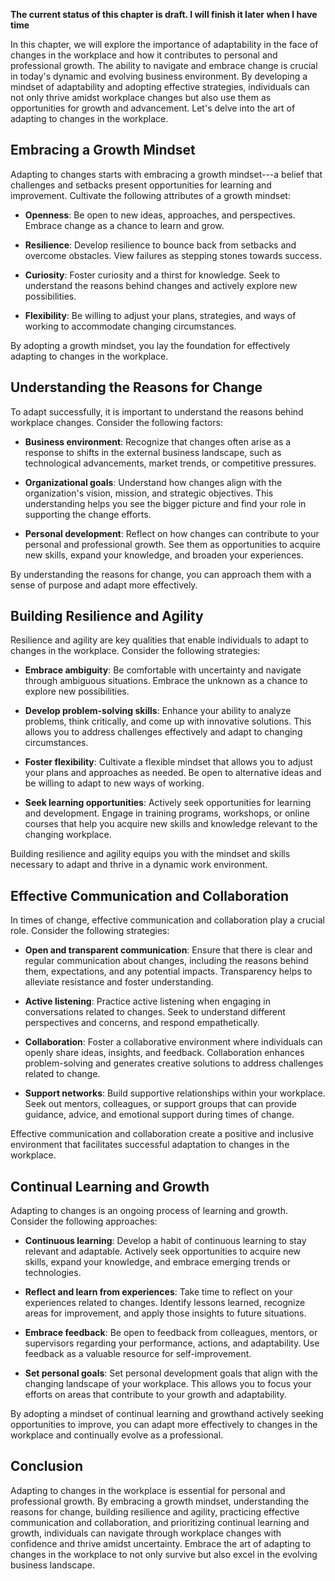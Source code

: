 **The current status of this chapter is draft. I will finish it later when I have time**

In this chapter, we will explore the importance of adaptability in the face of changes in the workplace and how it contributes to personal and professional growth. The ability to navigate and embrace change is crucial in today's dynamic and evolving business environment. By developing a mindset of adaptability and adopting effective strategies, individuals can not only thrive amidst workplace changes but also use them as opportunities for growth and advancement. Let's delve into the art of adapting to changes in the workplace.

Embracing a Growth Mindset
--------------------------

Adapting to changes starts with embracing a growth mindset---a belief that challenges and setbacks present opportunities for learning and improvement. Cultivate the following attributes of a growth mindset:

* **Openness**: Be open to new ideas, approaches, and perspectives. Embrace change as a chance to learn and grow.

* **Resilience**: Develop resilience to bounce back from setbacks and overcome obstacles. View failures as stepping stones towards success.

* **Curiosity**: Foster curiosity and a thirst for knowledge. Seek to understand the reasons behind changes and actively explore new possibilities.

* **Flexibility**: Be willing to adjust your plans, strategies, and ways of working to accommodate changing circumstances.

By adopting a growth mindset, you lay the foundation for effectively adapting to changes in the workplace.

Understanding the Reasons for Change
------------------------------------

To adapt successfully, it is important to understand the reasons behind workplace changes. Consider the following factors:

* **Business environment**: Recognize that changes often arise as a response to shifts in the external business landscape, such as technological advancements, market trends, or competitive pressures.

* **Organizational goals**: Understand how changes align with the organization's vision, mission, and strategic objectives. This understanding helps you see the bigger picture and find your role in supporting the change efforts.

* **Personal development**: Reflect on how changes can contribute to your personal and professional growth. See them as opportunities to acquire new skills, expand your knowledge, and broaden your experiences.

By understanding the reasons for change, you can approach them with a sense of purpose and adapt more effectively.

Building Resilience and Agility
-------------------------------

Resilience and agility are key qualities that enable individuals to adapt to changes in the workplace. Consider the following strategies:

* **Embrace ambiguity**: Be comfortable with uncertainty and navigate through ambiguous situations. Embrace the unknown as a chance to explore new possibilities.

* **Develop problem-solving skills**: Enhance your ability to analyze problems, think critically, and come up with innovative solutions. This allows you to address challenges effectively and adapt to changing circumstances.

* **Foster flexibility**: Cultivate a flexible mindset that allows you to adjust your plans and approaches as needed. Be open to alternative ideas and be willing to adapt to new ways of working.

* **Seek learning opportunities**: Actively seek opportunities for learning and development. Engage in training programs, workshops, or online courses that help you acquire new skills and knowledge relevant to the changing workplace.

Building resilience and agility equips you with the mindset and skills necessary to adapt and thrive in a dynamic work environment.

Effective Communication and Collaboration
-----------------------------------------

In times of change, effective communication and collaboration play a crucial role. Consider the following strategies:

* **Open and transparent communication**: Ensure that there is clear and regular communication about changes, including the reasons behind them, expectations, and any potential impacts. Transparency helps to alleviate resistance and foster understanding.

* **Active listening**: Practice active listening when engaging in conversations related to changes. Seek to understand different perspectives and concerns, and respond empathetically.

* **Collaboration**: Foster a collaborative environment where individuals can openly share ideas, insights, and feedback. Collaboration enhances problem-solving and generates creative solutions to address challenges related to change.

* **Support networks**: Build supportive relationships within your workplace. Seek out mentors, colleagues, or support groups that can provide guidance, advice, and emotional support during times of change.

Effective communication and collaboration create a positive and inclusive environment that facilitates successful adaptation to changes in the workplace.

Continual Learning and Growth
-----------------------------

Adapting to changes is an ongoing process of learning and growth. Consider the following approaches:

* **Continuous learning**: Develop a habit of continuous learning to stay relevant and adaptable. Actively seek opportunities to acquire new skills, expand your knowledge, and embrace emerging trends or technologies.

* **Reflect and learn from experiences**: Take time to reflect on your experiences related to changes. Identify lessons learned, recognize areas for improvement, and apply those insights to future situations.

* **Embrace feedback**: Be open to feedback from colleagues, mentors, or supervisors regarding your performance, actions, and adaptability. Use feedback as a valuable resource for self-improvement.

* **Set personal goals**: Set personal development goals that align with the changing landscape of your workplace. This allows you to focus your efforts on areas that contribute to your growth and adaptability.

By adopting a mindset of continual learning and growthand actively seeking opportunities to improve, you can adapt more effectively to changes in the workplace and continually evolve as a professional.

Conclusion
----------

Adapting to changes in the workplace is essential for personal and professional growth. By embracing a growth mindset, understanding the reasons for change, building resilience and agility, practicing effective communication and collaboration, and prioritizing continual learning and growth, individuals can navigate through workplace changes with confidence and thrive amidst uncertainty. Embrace the art of adapting to changes in the workplace to not only survive but also excel in the evolving business landscape.
